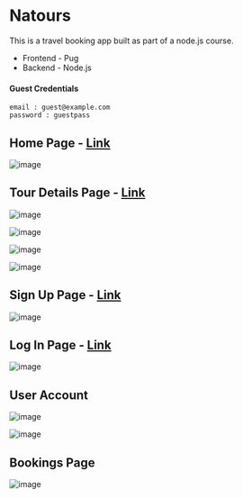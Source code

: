 # Natours

This is a travel booking app built as part of a node.js course.

- Frontend - Pug
- Backend - Node.js

#### Guest Credentials 
```
email : guest@example.com
password : guestpass
```

## Home Page - [Link](https://natours-app-kishor-balgi.herokuapp.com/)

![image](https://user-images.githubusercontent.com/75678927/154811056-41a54767-1dec-4177-9278-b3b05fd6c312.png)

## Tour Details Page - [Link](https://natours-app-kishor-balgi.herokuapp.com/tour/the-forest-hiker)

![image](https://user-images.githubusercontent.com/75678927/154811134-a0e82f1b-97d8-4270-964a-38b377dd9f4f.png)

![image](https://user-images.githubusercontent.com/75678927/154811163-3571f5a7-da4b-4bab-a1be-526816ceb1da.png)

![image](https://user-images.githubusercontent.com/75678927/154811205-0e14ba98-5051-4ae4-ac61-f68dbdf4fa42.png)

![image](https://user-images.githubusercontent.com/75678927/154811242-9b8c2269-6454-442b-9e07-62382853801e.png)

## Sign Up Page - [Link](https://natours-app-kishor-balgi.herokuapp.com/signup)

![image](https://user-images.githubusercontent.com/75678927/154811687-d929d930-c20e-4a40-9014-4a96601d1366.png)

## Log In Page - [Link](https://natours-app-kishor-balgi.herokuapp.com/login)

![image](https://user-images.githubusercontent.com/75678927/154811726-5c2910dd-bb64-4f2c-bb39-c50b3c41356d.png)

## User Account 

![image](https://user-images.githubusercontent.com/75678927/154811288-ee80ee04-15f8-4759-a0da-81df0af03580.png)

![image](https://user-images.githubusercontent.com/75678927/154811342-76b623d3-7e96-4eb3-8e67-90a964eaef2a.png)

## Bookings Page

![image](https://user-images.githubusercontent.com/75678927/154811585-7ac27a45-9cd2-477c-aa98-7fad8f822d65.png)
